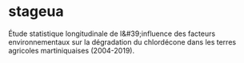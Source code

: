 # stageua
Étude statistique longitudinale de l&amp;#39;influence des facteurs environnementaux sur la dégradation du chlordécone dans les terres agricoles martiniquaises (2004-2019).

